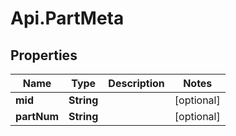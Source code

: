 # Api.PartMeta

## Properties

Name | Type | Description | Notes
------------ | ------------- | ------------- | -------------
**mid** | **String** |  | [optional] 
**partNum** | **String** |  | [optional] 


